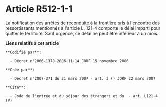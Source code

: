 # Article R512-1-1

La notification des arrêtés de reconduite à la frontière pris à l'encontre des ressortissants mentionnés à l'article L. 121-4
comporte le délai imparti pour quitter le territoire. Sauf urgence, ce délai ne peut être inférieur à un mois.

**Liens relatifs à cet article**

	**Codifié par**:

	  - Décret n°2006-1378 2006-11-14 JORF 15 novembre 2006

	**Créé par**:

	  - Décret n°2007-371 du 21 mars 2007 - art. 3 () JORF 22 mars 2007

	**Cite**:

	  - Code de l'entrée et du séjour des étrangers et du  - art. L121-4 (V)
